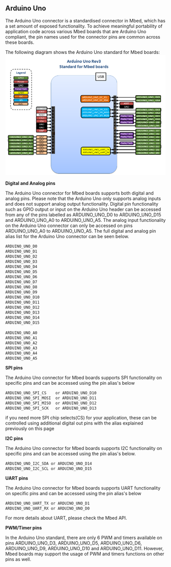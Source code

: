## Arduino Uno 

The Arduino Uno connector is a standardised connector in Mbed, which has a set amount of exposed functionality. To achieve meaningful portability of application code across various Mbed boards that are Arduino Uno compliant, the pin names used for the connector pins are common across these boards.

The following diagram shows the Arduino Uno standard for Mbed boards:
![Static pinmap model](../../images/Arduino_Uno_Mbed.png) 

**Digital and Analog pins**

The Arduino Uno connector for Mbed boards supports both digital and analog pins. Please note that the Arduino Uno only supports analog inputs and does not support analog output functionality. Digital pin functionality such as GPIO output or input on the Arduino Uno header can be accessed from any of the pins labelled as ARDUINO_UNO_D0 to ARDUINO_UNO_D15 and ARDUINO_UNO_A0 to ARDUINO_UNO_A5. The analog input functionality on the Arduino Uno connector can only be accessed on pins ARDUINO_UNO_A0 to ARDUINO_UNO_A5. The full digital and analog pin alias list for the Arduino Uno connector can be seen below.  

    ARDUINO_UNO_D0 
    ARDUINO_UNO_D1 
    ARDUINO_UNO_D2 
    ARDUINO_UNO_D3 
    ARDUINO_UNO_D4 
    ARDUINO_UNO_D5 
    ARDUINO_UNO_D6 
    ARDUINO_UNO_D7 
    ARDUINO_UNO_D8 
    ARDUINO_UNO_D9 
    ARDUINO_UNO_D10 
    ARDUINO_UNO_D11 
    ARDUINO_UNO_D12 
    ARDUINO_UNO_D13 
    ARDUINO_UNO_D14 
    ARDUINO_UNO_D15 
    
    ARDUINO_UNO_A0 
    ARDUINO_UNO_A1 
    ARDUINO_UNO_A2 
    ARDUINO_UNO_A3 
    ARDUINO_UNO_A4 
    ARDUINO_UNO_A5 
    
**SPI pins**

The Arduino Uno connector for Mbed boards supports SPI functionality on specific pins and can be accessed using the pin alias's below  

    ARDUINO_UNO_SPI_CS    or ARDUINO_UNO_D10
    ARDUINO_UNO_SPI_MOSI  or ARDUINO_UNO_D11
    ARDUINO_UNO_SPI_MISO  or ARDUINO_UNO_D12
    ARDUINO_UNO_SPI_SCK   or ARDUINO_UNO_D13

if you need more SPI chip selects(CS) for your application, these can be controlled using additional digital out pins with the alias explained previously on this page 

**I2C pins**    

The Arduino Uno connector for Mbed boards supports I2C functionality on specific pins and can be accessed using the pin alias's below. 

    ARDUINO_UNO_I2C_SDA or ARDUINO_UNO_D14
    ARDUINO_UNO_I2C_SCL or ARDUINO_UNO_D15

**UART pins**    

The Arduino Uno connector for Mbed boards supports UART functionality on specific pins and can be accessed using the pin alias's below 

    ARDUINO_UNO_UART_TX or ARDUINO_UNO_D1
    ARDUINO_UNO_UART_RX or ARDUINO_UNO_D0

For more details about UART, please check the Mbed API.

**PWM/Timer pins**    

In the Arduino Uno standard, there are only 6 PWM and timers available on pins ARDUINO_UNO_D3, ARDUINO_UNO_D5, ARDUINO_UNO_D6, ARDUINO_UNO_D9, ARDUINO_UNO_D10 and ARDUINO_UNO_D11. However, Mbed boards may support the usage of PWM and timers functions on other pins as well.